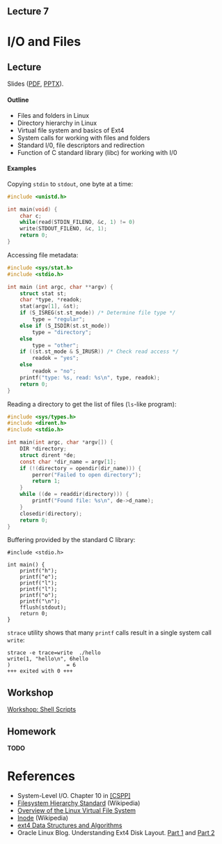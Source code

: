 Lecture 7
---

# I/O and Files

## Lecture

Slides ([PDF](OS_Lecture_07.pdf), [PPTX](OS_Lecture_07.pptx)).

#### Outline

* Files and folders in Linux
* Directory hierarchy in Linux
* Virtual file system and basics of Ext4
* System calls for working with files and folders
* Standard I/0, file descriptors and redirection
* Function of C standard library (libc) for working with I/0

#### Examples

Copying `stdin` to `stdout`, one byte at a time:
```c
#include <unistd.h>

int main(void) {
    char c;
    while(read(STDIN_FILENO, &c, 1) != 0)
    write(STDOUT_FILENO, &c, 1);
    return 0;
}
```

Accessing file metadata:
```c
#include <sys/stat.h>
#include <stdio.h>

int main (int argc, char **argv) {
    struct stat st;
    char *type, *readok;
    stat(argv[1], &st);
    if (S_ISREG(st.st_mode)) /* Determine file type */
        type = "regular";
    else if (S_ISDIR(st.st_mode))
        type = "directory";
    else
        type = "other";
    if ((st.st_mode & S_IRUSR)) /* Check read access */
        readok = "yes";
    else
        readok = "no";
    printf("type: %s, read: %s\n", type, readok);
    return 0;
}
```

Reading a directory to get the list of files (`ls`-like program):
```c
#include <sys/types.h>
#include <dirent.h>
#include <stdio.h>

int main(int argc, char *argv[]) {
    DIR *directory;
    struct dirent *de;
    const char *dir_name = argv[1];
    if (!(directory = opendir(dir_name))) {
        perror("Failed to open directory");
        return 1;
    }
    while ((de = readdir(directory))) {
        printf("Found file: %s\n", de->d_name);
    }
    closedir(directory);
    return 0;
}
```

Buffering provided by the standard C library:
```
#include <stdio.h>

int main() {
    printf("h");
    printf("e");
    printf("l");
    printf("l");
    printf("o");
    printf("\n");
    fflush(stdout);
    return 0;
}
```

`strace` utility shows that many `printf` calls result in a single system call `write`:
```
strace -e trace=write  ./hello 
write(1, "hello\n", 6hello
)                  = 6
+++ exited with 0 +++
```

## Workshop

[Workshop: Shell Scripts](../06_Processes/bash.md) 

## Homework

__TODO__

# References

* System-Level I/O. Chapter 10 in [[CSPP]](../../books.md)
* [Filesystem Hierarchy Standard](https://en.wikipedia.org/wiki/Filesystem_Hierarchy_Standard) (Wikipedia)
* [Overview of the Linux Virtual File System](https://docs.kernel.org/filesystems/vfs.html)
* [Inode](https://en.wikipedia.org/wiki/Inode) (Wikipedia)
* [ext4 Data Structures and Algorithms](https://www.kernel.org/doc/html/latest/filesystems/ext4/index.html)
* Oracle Linux Blog. Understanding Ext4 Disk Layout.
  [Part 1](https://blogs.oracle.com/linux/post/understanding-ext4-disk-layout-part-1) and
  [Part 2](https://blogs.oracle.com/linux/post/understanding-ext4-disk-layout-part-2)
